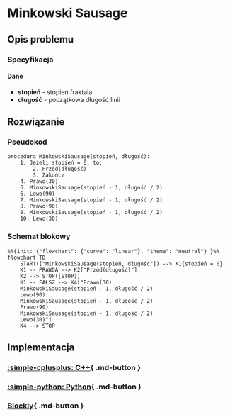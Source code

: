 # Minkowski Sausage

## Opis problemu

### Specyfikacja

#### Dane

- **stopień** - stopień fraktala
- **długość** - początkowa długość linii

## Rozwiązanie

### Pseudokod

```
procedura MinkowskiSausage(stopień, długość):
    1. Jeżeli stopień = 0, to:
        2. Przód(długość)
        3. Zakończ
    4. Prawo(30)
    5. MinkowskiSausage(stopień - 1, długość / 2)
    6. Lewo(90)
    7. MinkowskiSausage(stopień - 1, długość / 2)
    8. Prawo(90)
    9. MinkowskiSausage(stopień - 1, długość / 2)
    10. Lewo(30)
```

### Schemat blokowy

```mermaid
%%{init: {"flowchart": {"curve": "linear"}, "theme": "neutral"} }%%
flowchart TD
    START(["MinkowskiSausage(stopień, długość"]) --> K1{stopień = 0}
    K1 -- PRAWDA --> K2["Przód(długość)"]
    K2 --> STOP([STOP])
    K1 -- FAŁSZ --> K4["Prawo(30)
    MinkowskiSausage(stopień - 1, długość / 2)
    Lewo(90)
    MinkowskiSausage(stopień - 1, długość / 2)
    Prawo(90)
    MinkowskiSausage(stopień - 1, długość / 2)
    Lewo(30)"]
    K4 --> STOP
```

## Implementacja

### [:simple-cplusplus: C++](../../programming/c++/algorithms/fractals/minkowski-sausage.md){ .md-button }

### [:simple-python: Python](../../programming/python/algorithms/fractals/minkowski-sausage.md){ .md-button }

### [Blockly](../../programming/blockly/algorithms/fractals/minkowski-sausage.md){ .md-button }
